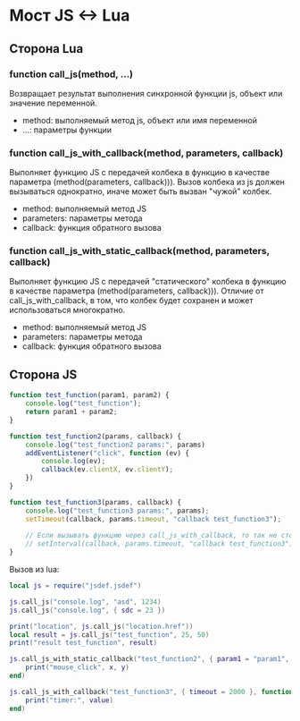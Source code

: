 # Мост JS <-> Lua

## Сторона Lua

### function call_js(method, ...)

Возвращает результат выполнения синхронной функции js, объект или значение переменной.

- method: выполняемый метод js, объект или имя переменной
- ...: параметры функции

### function call_js_with_callback(method, parameters, callback)

Выполняет функцию JS с передачей колбека в функцию в качестве параметра (method(parameters, callback))). Вызов колбека
из js должен вызываться однократно, иначе может быть вызван "чужой" колбек.

- method: выполняемый метод JS
- parameters: параметры метода
- callback: функция обратного вызова

### function call_js_with_static_callback(method, parameters, callback)

Выполняет функцию JS с передачей "статического" колбека в функцию в качестве параметра (method(parameters, callback))).
Отличие от call_js_with_callback, в том, что колбек будет сохранен и может использоваться многократно.

- method: выполняемый метод JS
- parameters: параметры метода
- callback: функция обратного вызова

## Сторона JS

```js
function test_function(param1, param2) {
    console.log("test_function");
    return param1 + param2;
}

function test_function2(params, callback) {
    console.log("test_function2 params:", params)
    addEventListener("click", function (ev) {
        console.log(ev);
        callback(ev.clientX, ev.clientY);
    })
}

function test_function3(params, callback) {
    console.log("test_function3 params:", params);
    setTimeout(callback, params.timeout, "callback test_function3");
    
    // Если вызывать функцию через call_js_with_callback, то так не стоит делать, т.к. можно вызвать "чужой" колбек
    // setInterval(callback, params.timeout, "callback test_function3");
}

```

Вызов из lua:

```lua
local js = require("jsdef.jsdef")

js.call_js("console.log", "asd", 1234)
js.call_js("console.log", { sdc = 23 })

print("location", js.call_js("location.href"))
local result = js.call_js("test_function", 25, 50)
print("result test_function", result)

js.call_js_with_static_callback("test_function2", { param1 = "param1", param2 = 123 }, function(x, y)
    print("mouse_click", x, y)
end)

js.call_js_with_callback("test_function3", { timeout = 2000 }, function(value)
    print("timer:", value)
end)
```